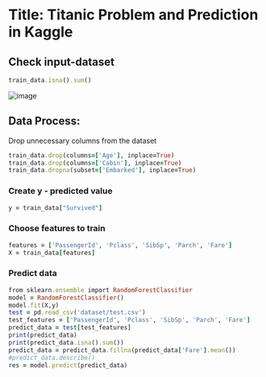 # Title: Titanic Problem and Prediction in Kaggle 

## Check input-dataset 
```ruby
train_data.isna().sum()
```
![image](https://github.com/dangminh214/Titanic-Kaggle/assets/51837721/1f5678e5-1f7c-4f59-a02d-1a6a602dda1b)

## Data Process: 
Drop unnecessary columns from the dataset 
```ruby
train_data.drop(columns=['Age'], inplace=True)
train_data.drop(columns=['Cabin'], inplace=True)
train_data.dropna(subset=['Embarked'], inplace=True)
```

### Create y - predicted value 
```ruby
y = train_data["Survived"]
```
### Choose features to train 
```ruby
features = ['PassengerId', 'Pclass', 'SibSp', 'Parch', 'Fare']
X = train_data[features]
```

### Predict data 
```ruby
from sklearn.ensemble import RandomForestClassifier
model = RandomForestClassifier()
model.fit(X,y)
test = pd.read_csv('dataset/test.csv')
test_features = ['PassengerId', 'Pclass', 'SibSp', 'Parch', 'Fare']
predict_data = test[test_features]
print(predict_data)
print(predict_data.isna().sum())
predict_data = predict_data.fillna(predict_data['Fare'].mean())
#predict_data.describe()
res = model.predict(predict_data)
```
